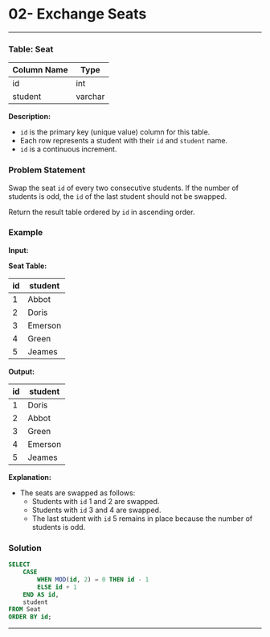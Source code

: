 # 02- Exchange Seats

---

### Table: Seat

| Column Name | Type    |
|-------------|---------|
| id          | int     |
| student     | varchar |

**Description:**
- `id` is the primary key (unique value) column for this table.
- Each row represents a student with their `id` and `student` name.
- `id` is a continuous increment.

### Problem Statement

Swap the seat `id` of every two consecutive students. If the number of students is odd, the `id` of the last student should not be swapped.

Return the result table ordered by `id` in ascending order.

### Example

**Input:**

**Seat Table:**

| id | student |
|----|---------|
| 1  | Abbot   |
| 2  | Doris   |
| 3  | Emerson |
| 4  | Green   |
| 5  | Jeames  |

**Output:**

| id | student |
|----|---------|
| 1  | Doris   |
| 2  | Abbot   |
| 3  | Green   |
| 4  | Emerson |
| 5  | Jeames  |

**Explanation:**
- The seats are swapped as follows:
  - Students with `id` 1 and 2 are swapped.
  - Students with `id` 3 and 4 are swapped.
  - The last student with `id` 5 remains in place because the number of students is odd.

### Solution

```sql
SELECT 
    CASE 
        WHEN MOD(id, 2) = 0 THEN id - 1 
        ELSE id + 1 
    END AS id,
    student
FROM Seat
ORDER BY id;
```

---

